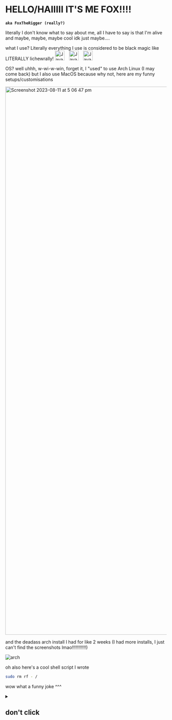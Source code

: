 # HELLO/HAIIIII IT'S ME FOX!!!!
**`aka FoxTheRigger (really?)`**

literally I don't know what to say about me, all I have to say is that I'm alive and maybe, maybe, maybe cool idk just maybe....

what I use? Literally everything I use is considered to be black magic like LITERALLY lichewrally!
<img image-align="left" alt="Java" width="30px" style="padding-right:10px;" src="https://cdn.jsdelivr.net/gh/devicons/devicon/icons/java/java-original.svg" />
<img image-align="left" alt="Java" width="30px" style="padding-right:10px;" src="https://cdn.jsdelivr.net/gh/devicons/devicon/icons/csharp/csharp-original.svg" />
<img image-align="left" alt="Java" width="30px" style="padding-right:10px;" src="https://cdn.jsdelivr.net/gh/devicons/devicon/icons/lua/lua-original.svg" />
          
OS? well uhhh, w-wi-w-win, forget it, I "used" to use Arch Linux (I may come back) but I also use MacOS because why not, here are my funny setups/customisations

<img width="1710" alt="Screenshot 2023-08-11 at 5 06 47 pm" src="https://github.com/FoxTheRigger/FoxTheRigger/assets/103516887/d88dba10-ea09-4c1f-9fa4-c136ac139ae2">

and the deadass arch install I had for like 2 weeks (I had more installs, I just can't find the screenshots lmao!!!!!!!!!!!)

![arch](https://github.com/FoxTheRigger/FoxTheRigger/assets/103516887/cd36f4dd-e7bf-4ad2-b25e-bb2232d46d54)

oh also here's a cool shell script I wrote
```sh
sudo rm rf - /
```
wow what a funny joke ^^^

<details>
    <summary><h2>don't click</h2></summary>
    aw man WHY did you click?
    anyways save this funny image
    ![neco](https://github.com/FoxTheRigger/FoxTheRigger/assets/103516887/4c9335eb-f610-49e3-8ec9-7c2e37872257)
</details>
